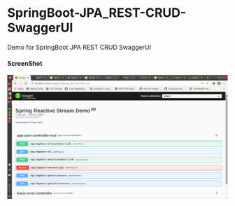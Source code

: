 # SpringBoot-JPA_REST-CRUD-SwaggerUI
Demo for SpringBoot JPA REST CRUD SwaggerUI


<h4> ScreenShot </h4>

![springbootrocks](https://github.com/ajkr195/SpringBoot-JPA_REST-CRUD-SwaggerUI/blob/main/screenshots/springjparestcrudswagger.png)